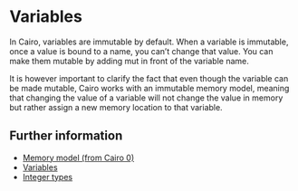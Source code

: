 # Variables

In Cairo, variables are immutable by default.
When a variable is immutable, once a value is bound to a name, you can’t change that value.
You can make them mutable by adding mut in front of the variable name.

It is however important to clarify the fact that even though the variable can be made mutable, Cairo works with an immutable memory model, meaning that changing the value of a variable will not change the value in memory but rather assign a new memory location to that variable.

## Further information

- [Memory model (from Cairo 0)](https://www.cairo-lang.org/docs/how_cairo_works/cairo_intro.html#memory-model)
- [Variables](https://medium.com/nethermind-eth/a-first-look-at-cairo-1-0-a-safer-stronger-simpler-provable-programming-language-892ce4c07b38#4fe8)
- [Integer types](https://medium.com/nethermind-eth/a-first-look-at-cairo-1-0-a-safer-stronger-simpler-provable-programming-language-892ce4c07b38#6d64)
